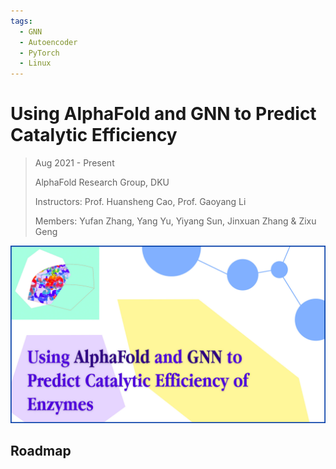 ```yaml
---
tags:
  - GNN
  - Autoencoder
  - PyTorch
  - Linux
---
```


# Using AlphaFold and GNN to Predict Catalytic Efficiency

> Aug 2021 - Present
>
> AlphaFold Research Group, DKU
>
> Instructors: Prof. Huansheng Cao, Prof. Gaoyang Li
>
> Members: Yufan Zhang, Yang Yu, Yiyang Sun, Jinxuan Zhang & Zixu Geng

![AlphaFold](../Research/img/R-AlphaFold.jpg)

## Roadmap
